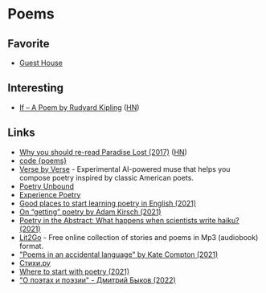 # Poems

## Favorite

- [Guest House](https://mrsmindfulness.com/guest-house-poem/)

## Interesting

- [If – A Poem by Rudyard Kipling](https://poets.org/poem/if) ([HN](https://news.ycombinator.com/item?id=29753513))

## Links

- [Why you should re-read Paradise Lost (2017)](https://www.bbc.com/culture/article/20170419-why-paradise-lost-is-one-of-the-worlds-most-important-poems) ([HN](https://news.ycombinator.com/item?id=23598292))
- [code {poems}](http://code-poems.com/index.html)
- [Verse by Verse](https://sites.research.google/versebyverse/) - Experimental AI-powered muse that helps you compose poetry inspired by classic American poets.
- [Poetry Unbound](https://onbeing.org/series/poetry-unbound/)
- [Experience Poetry](https://onbeing.org/poetry-home/)
- [Good places to start learning poetry in English (2021)](https://twitter.com/dan_abramov/status/1378049147811606541)
- [On “getting” poetry by Adam Kirsch (2021)](https://newcriterion.com/issues/2021/4/on-getting-poetry)
- [Poetry in the Abstract: What happens when scientists write haiku? (2021)](https://theamericanscholar.org/poetry-in-the-abstract/)
- [Lit2Go](https://etc.usf.edu/lit2go/) - Free online collection of stories and poems in Mp3 (audiobook) format.
- ["Poems in an accidental language" by Kate Compton (2021)](https://www.youtube.com/watch?v=NlClzGbemu8)
- [Стихи.ру](https://stihi.ru/)
- [Where to start with poetry (2021)](https://www.reddit.com/r/suggestmeabook/comments/rsnkpz/i_read_50_books_a_year_but_i_still_have_never/)
- ["О поэтах и поэзии" - Дмитрий Быков (2022)](https://www.labirint.ru/books/831923/)
